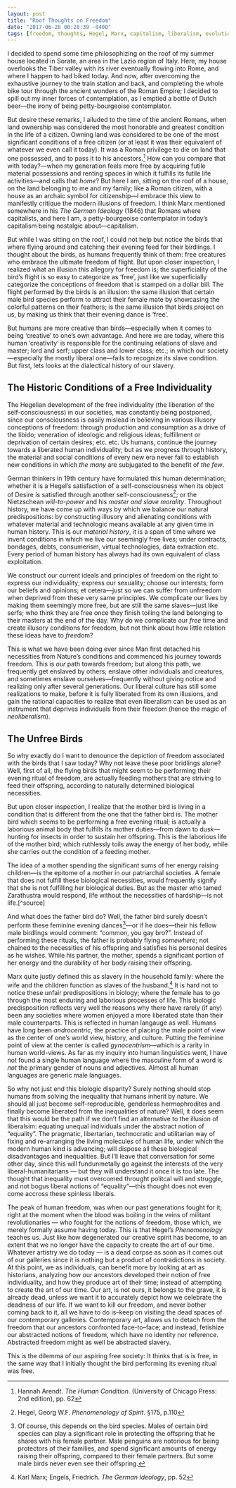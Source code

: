 ```yaml
---
layout: post
title: "Roof Thoughts on Freedom"
date: "2017-06-28 00:28:39 -0400"
tags: [freedom, thoughts, Hegel, Marx, capitalism, liberalism, evolution]
---
```


I decided to spend some time philosophizing on the roof of my summer house located in Sorate, an area in the Lazio region of Italy. Here, my house overlooks the Tiber valley with its river eventually flowing into Rome, and where I happen to had biked today. And now, after overcoming the exhaustive journey to the train station and back, and completing the whole bike tour through the ancient wonders of the Roman Empire; I decided to spill out my inner forces of contemplation, as I emptied a bottle of Dutch beer—the irony of being petty-bourgeoise contemplator.

But desire these remarks, I alluded to the time of the ancient Romans, when land ownership was considered the most honorable and greatest condition in the life of a citizen. Owning land was considered to be one of the most significant conditions of a free citizen (or at least it was their equivalent of whatever we  even call it today). It was a Roman privilege to die on land that one possessed, and to pass it to his ancestors.[^4] How can you compare that with today?—when my generation feels more free by acquiring futile material possessions and renting spaces in which it fulfills its futile life activities—and calls that *home*? But here I am, sitting on the roof of a house, on the land belonging to me and my family; like a Roman citizen, with a house as an archaic symbol for citizenship—I embrace this view to manifestly critique the modern illusions of freedom. I think Marx mentioned somewhere in his *The German Ideology* (1846) that Romans where capitalists, and here I am, a petty-bourgeoise contemplator in today’s capitalism being nostalgic about—capitalism.

But while I was sitting on the roof, I could not help but notice the birds that where flying around and catching their evening feed for their birdlings. I thought about the birds, as humans frequently think of them: free creatures who embrace the ultimate freedom of flight. But upon closer inspection, I realized what an illusion this allegory for freedom is; the superficiality of the bird’s flight is so easy to categorize as ‘free’, just like we superficially categorize the conceptions of freedom that is stamped on a dollar bill. The flight performed by the birds is an illusion: the same illusion that certain male bird species perform to attract their female mate by showcasing the colorful patterns on their feathers; is the same illusion that birds project on us, by making us think that their evening dance is ‘free’.

But humans are more creative than birds—especially when it comes to being ‘creative’ to one’s own advantage. And here we are today, where this human ‘creativity’ is responsible for the continuing relations of slave and master; lord and serf; upper class and lower class; etc.; in which our society—especially the mostly liberal one—fails to recognize its slave condition. But first, lets looks at the dialectical history of our slavery.

## The Historic Conditions of a Free Individuality

The Hegelian development of the free individuality (the liberation of the self-consciousness) in our societies, was constantly being postponed, since our consciousness is easily mislead in believing in various illusory conceptions of freedom: through production and consumption as a drive of the libido; veneration of ideologic and religious ideas; fulfillment or deprivation of certain desires; etc. etc. Us humans, continue the journey towards a liberated human individuality; but as we progress through history, the material and social conditions of every new era never fail to establish new conditions in which *the many* are subjugated to the benefit of *the few*.

German thinkers in 19th century have formulated this human determination; whether it is a Hegel’s satisfaction of a self-consciousness when its object of Desire is satisfied through another self-consciousness[^2]; or the Nietzschean *will-to-power* and his *master and slave morality*. Throughout history, we have come up with ways by which we balance our natural predispositions: by constructing illusory and alienating conditions with whatever material and technologic means available at any given time in human history. This is our *material history*, it is a span of time where we invent conditions in which we live our seemingly free lives; under contracts, bondages, debts, consumerism, virtual technologies, data extraction etc. Every period of human history has always had its own equivalent of class exploitation.

We construct our current ideals and principles of freedom on the right to express our individuality; express our sexuality; choose our interests; form our beliefs and opinions; et cetera—just so we can suffer from unfreedom when deprived from these very same principles. We complicate our lives by making them seemingly more free, but are still the same slaves—just like serfs; who think they are free once they finish toiling the land belonging to their masters at the end of the day. Why do we complicate our *free* time and create illusory conditions for freedom, but not think about how little relation these ideas have to *free*dom?

This is what we have been doing ever since Man first detached his necessities from Nature’s conditions and commenced his journey towards freedom. This is *our* path towards freedom; but along this path, we frequently get enslaved by others; enslave other individuals and creatures, and sometimes enslave ourselves—frequently without giving notice and realizing only after several generations. Our liberal culture has still some realizations to make, before it is fully liberated from its own illusions, and gain the rational capacities to realize that even liberalism can be used as an instrument that deprives individuals from their freedom (hence the magic of *neoliberalism*).

## The Unfree Birds

So why exactly do I want to denounce the depiction of freedom associated with the birds that I saw today? Why not leave these poor bridlings alone? Well, first of all, the flying birds that might seem to be performing their evening ritual of freedom, are actually feeding mothers that are striving to feed their offspring, according to naturally determined biological necessities.

But upon closer inspection, I realize that the mother bird is living in a condition that is different from the one that the father bird is. The mother bird which seems to be performing a free evening ritual; is actually a laborious animal body that fulfills  its mother duties—from dawn to dusk—hunting for insects in order to sustain her offspring. This is the laborious life of the mother bird; which ruthlessly toils away the energy of her body, while she carries out the condition of a feeding mother.

The idea of a mother spending the significant sums of her energy raising children—is the epitome of a mother in our patriarchal societies. A female that does not fulfill these biological necessities, would frequently signify that she is not fulfilling her biological duties. But as the master who tamed Zarathustra would respond, life without the necessities of hardship—is not life.[^source]

And what does the father bird do? Well, the father bird surely doesn’t perform these feminine evening dances[^n1]—or if he does—their his fellow male birdlings would comment: “common, you gay bro?”. Instead of performing these rituals, the father is probably flying *somewhere*; not chained to the necessities of his offspring and satisfies his personal desires as he wishes. While his partner, the mother, spends a significant portion of her energy and the durability of her body raising their offspring.

Marx quite justly defined this as slavery in the household family: where the wife and the children function as slaves of the husband.[^1] It is hard not to notice these unfair predispositions in biology; where the female has to go through the most enduring and laborious processes of life. This biologic predisposition reflects very well the reasons why there have rarely (if any) been any societies where women enjoyed a more liberated state than their male counterparts. This is reflected in human langauge as well. Humans have long been *androcentric*, the practice of placing the male point of view as the center of one’s world view, history, and culture. Putting the feminine point of view at the center is called *gynocentrism*—which is a rarity in human world-views. As far as my inquiry into human linguistics went, I have not found a single human language where the masculine form of a word is *not* the primary gender of nouns and adjectives. Almost all human languages are generic male languages.

So why not just end this biologic disparity? Surely nothing should stop humans from solving the inequality that humans inherit by nature. We should all just become self-reproducible, genderless hermophrodites and finally become liberated from the inequalities of nature? Well, it does seem that this would be the path if we don’t find an alternative to the illusion of liberalsim: equating unequal individuals under the abstract notion of “equality”. The pragmatic, libertarian, technocratic and utilitarian way of fixing and re-arranging the living molecules of human life, under which the modern human kind is advancing; will dispose all these biological disadvantages and inequalities. But I’ll leave that conversation for some other day, since this will fundunmetally go against the interests of the very liberal-humanitarians — but they will understand it once it is too late. The thought that inequality must overcomed throught politcal will and struggle, and not bogus liberal notions of “equality”—this thought does not even come accross these spinless liberals.

The peak of human freedom, was when our past generations fought for it; right at the moment when the blood was boiling in the veins of militant revolutionaries — who fought for the notions of freedom, those which, we merely formally assume having today. This is that Hegel’s *Phenomenology* teaches us. Just like how degenerated our creative spirit has become, to an extent that we no longer have the capacity to create the art of our time. Whatever artistry we do today — is a dead corpse as soon as it comes out of our galleries since it is nothing but a product of contradictions in society. At this point, we as individuals, can benefit more by looking at art as historians, analyzing how our ancestors developed their notion of free individuality, and how they produce art of their time; instead of attempting to create the art of our time. Our art, is not ours, it belongs to the grave, it is already dead, unless we want it to accurately depict how we celebrate the deadness of our life. If we want to kill our freedom, and never bother coming back to it, all we have to do is–keep on visiting the dead spaces of our contemporary galleries. Contemporary art, allows us to detach from the freedom that our ancestors confronted face-to–face; and instead, fetishize our abstracted notions of freedom, which have no identity nor reference. Abstracted freedom might as well be abstracted slavery.

This is the dilemma of our aspiring free society: It thinks that is is free, in the same way that I initially thought the bird performing its evening ritual was free.

<!-- But isn’t this

 I have a conclusion to make, which might sadden the liberal who is assured in his freedom/

It is unsurprising that even Marx noted that in a familly, the wife and the children are slaves of the husband. And it is the “husband” bird, who is the freer one, althought we might not see him perfrom, what we might call, an evening dance of freedom. He is free by his *condition*, not the superfecial rituals, that we humans frequnelty judge our own state of freedom.

So here I am, contemplating on a rooftop, with a beer that I have had the *will* (not freedom) to consume on top of my roof, overlooking the valey throught a beautiful sunset – how can I not affirm that this is freedom? – of course it is, I might say.

I myself am esnalved by the house located on a land, that belongs to my family. But this land on the other hand, gives me security and a place of residency. I have enslaved Nature to my own needs; have a house, grow my own food, etc.

3) Nature can esnalve Man, Man can enslave Nature, Man can enslave Man – but Nature can never enslave itself.

Even if the bird is enslaved by her biological and gender necessities, it still forms a grander notion of Nature, which is free according to its own terms.


Freedom that was attempted to be put in practice, but true freedom – might be an illusion, an if it is not (I hope so) – so far it had been applied in theory, but *never* succeeded in practice. -->

[^n1]: Of course, this depends on the bird species. Males of certain bird species can play a significant role in protecting the offspring that he shares with his female partner. Male penguins are notorious for being protectors of their families, and spend significant amounts of energy raising their offspring, compared to their female partners. But some male birds never even see their offspring.

[^1]: Karl Marx; Engels, Friedrich. *The German Ideology*, pp. 52

[^2]: Hegel, Georg W.F. *Phenomenology of Spirit*. §175, p.110

[^4]: Hannah Arendt. *The Human Condition*. (University of Chicago Press: 2nd edition), pp. 62
